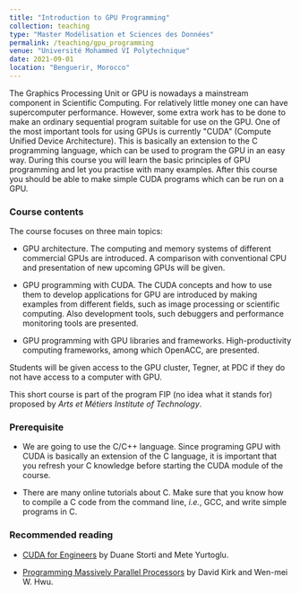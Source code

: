 ```yaml
---
title: "Introduction to GPU Programming"
collection: teaching
type: "Master Modélisation et Sciences des Données"
permalink: /teaching/gpu_programming
venue: "Université Mohammed VI Polytechnique"
date: 2021-09-01
location: "Benguerir, Morocco"
---
```



The Graphics Processing Unit or GPU is nowadays a mainstream component in Scientific Computing. For relatively little money one can have supercomputer performance. However, some extra work has to be done to make an ordinary sequential program suitable for use on the GPU.
One of the most important tools for using GPUs is currently "CUDA" (Compute Unified Device Architecture). This is basically an extension to the C programming language, which can be used to program the GPU in an easy way. 
During this course you will learn the basic principles of GPU programming and let you practise with many examples. After this course you should be able to make simple CUDA programs which can be run on a GPU.

### Course contents

The course focuses on three main topics:

-	GPU architecture. The computing and memory systems of different commercial GPUs are introduced. A comparison with conventional CPU and presentation of new upcoming GPUs will be given.

-	GPU programming with CUDA. The CUDA concepts and how to use them to develop applications for GPU are introduced by making examples from different fields, such as image processing or scientific computing. Also development tools, such debuggers and performance monitoring tools are presented.

-	GPU programming with GPU libraries and frameworks. High-productivity computing frameworks, among which OpenACC, are presented. 

Students will be given access to the GPU cluster, Tegner, at PDC if they do not have access to a computer with GPU.

This short course is part of the program FIP (no idea what it stands for) proposed by *Arts et Métiers Institute of Technology*.

### Prerequisite
 
-	We are going to use the C/C++ language. Since programing GPU with CUDA is basically an extension of the C language, it is important that you refresh your C knowledge before starting the CUDA module of the course.

-	There are many online tutorials about C. Make sure that you know how to compile a C code from the command line, _i.e._, GCC, and write simple programs in C.

### Recommended reading

-	[CUDA for Engineers](https://www.amazon.fr/CUDA-Engineers-Introduction-High-Performance-Computing/dp/013417741X) by Duane Storti and Mete Yurtoglu.

-	[Programming Massively Parallel Processors](https://www.sciencedirect.com/book/9780128119860/programming-massively-parallel-processors) by David Kirk and Wen-mei W. Hwu.

